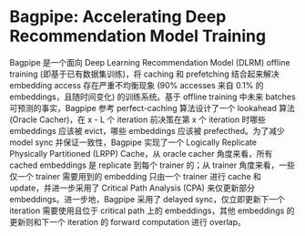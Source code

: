 # Bagpipe: Accelerating Deep Recommendation Model Training

Bagpipe 是一个面向 Deep Learning Recommendation Model (DLRM) offline training (即基于已有数据集训练)，将 caching 和 prefetching 结合起来解决 embedding access 存在严重不均衡现象 (90% accesses 来自 0.1% 的embeddings，且随时间变化) 的训练系统。基于 offline training 中未来 batches 可预测的事实，Bagpipe 参考 perfect-caching 算法设计了一个 lookahead 算法 (Oracle Cacher)，在 x - L 个 iteration 前决策在第 x 个 iteration 时哪些 embeddings 应该被 evict，哪些 embeddings 应该被 prefecthed。为了减少 model sync 并保证一致性，Bagpipe 实现了一个 Logically Replicate Physically Partitioned (LRPP) Cache，从 oracle cacher 角度来看，所有 cached embeddings 是 replicate 到每个 trainer 的；从 trainer 角度来看，一些仅一个 trainer 需要用到的 embedding 只由一个 trainer 进行 cache 和 update，并进一步采用了 Critical Path Analysis (CPA) 来仅更新部分 embeddings。进一步地，Bagpipe 采用了 delayed sync，仅立即更新下一个 iteration 需要使用且位于 critical path 上的 embeddings，其他 embeddings 的更新则和下一个 iteration 的 forward computation 进行 overlap。
